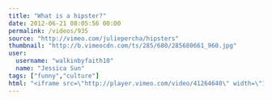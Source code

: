 ```yaml
---
title: "What is a hipster?"
date: 2012-06-21 08:05:56 00:00
permalink: /videos/935
source: "http://vimeo.com/juliepercha/hipsters"
thumbnail: "http://b.vimeocdn.com/ts/285/680/285680661_960.jpg"
user:
  username: "walkinbyfaith10"
  name: "Jessica Sun"
tags: ["funny","culture"]
html: "<iframe src=\"http://player.vimeo.com/video/41264640\" width=\"1280\" height=\"720\" frameborder=\"0\" webkitAllowFullScreen mozallowfullscreen allowFullScreen></iframe>"
---
```


